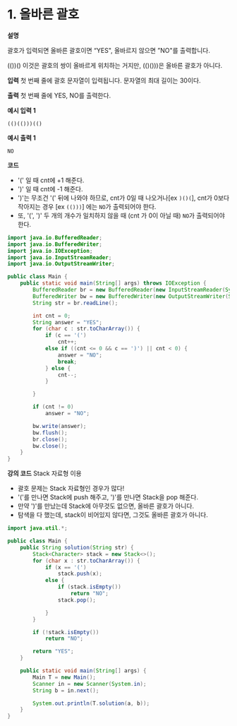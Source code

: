 # 1. 올바른 괄호

**설명**

괄호가 입력되면 올바른 괄호이면 “YES", 올바르지 않으면 ”NO"를 출력합니다.

(())() 이것은 괄호의 쌍이 올바르게 위치하는 거지만, (()()))은 올바른 괄호가 아니다.

**입력**
첫 번째 줄에 괄호 문자열이 입력됩니다. 문자열의 최대 길이는 30이다.

**출력**
첫 번째 줄에 YES, NO를 출력한다.

**예시 입력 1**

```
(()(()))(()
```

**예시 출력 1**

```
NO
```

**코드**

- '(' 일 때 cnt에 +1 해준다.
- ')' 일 때 cnt에 -1 해준다.
- ')'는 무조건 '(' 뒤에 나와야 하므로, cnt가 0일 때 나오거나[ex `)()(`], cnt가 0보다 작아지는 경우 [ex `(()))`] 에는 `NO`가 출력되어야 한다.
- 또, '(', ')' 두 개의 개수가 일치하지 않을 때 (cnt 가 0이 아닐 때) `NO`가 출력되어야 한다.

```java
import java.io.BufferedReader;
import java.io.BufferedWriter;
import java.io.IOException;
import java.io.InputStreamReader;
import java.io.OutputStreamWriter;

public class Main {
    public static void main(String[] args) throws IOException {
        BufferedReader br = new BufferedReader(new InputStreamReader(System.in));
        BufferedWriter bw = new BufferedWriter(new OutputStreamWriter(System.out));
        String str = br.readLine();

        int cnt = 0;
        String answer = "YES";
        for (char c : str.toCharArray()) {
            if (c == '(')
                cnt++;
            else if ((cnt <= 0 && c == ')') || cnt < 0) {
                answer = "NO";
                break;
            } else {
                cnt--;
            }

        }

        if (cnt != 0)
            answer = "NO";

        bw.write(answer);
        bw.flush();
        br.close();
        bw.close();
    }
}
```

**강의 코드**
Stack 자료형 이용

- 괄호 문제는 Stack 자료형인 경우가 많다!
- '('를 만나면 Stack에 push 해주고, ')'를 만나면 Stack을 pop 해준다.
- 만약 ')'를 만났는데 Stack에 아무것도 없으면, 올바른 괄호가 아니다.
- 탐색을 다 했는데, stack이 비어있지 않다면, 그것도 올바른 괄호가 아니다.

```java
import java.util.*;

public class Main {
    public String solution(String str) {
        Stack<Character> stack = new Stack<>();
        for (char x : str.toCharArray()) {
            if (x == '(')
                stack.push(x);
            else {
                if (stack.isEmpty())
                    return "NO";
                stack.pop();

            }
        }

        if (!stack.isEmpty())
            return "NO";

        return "YES";
    }

    public static void main(String[] args) {
        Main T = new Main();
        Scanner in = new Scanner(System.in);
        String b = in.next();

        System.out.println(T.solution(a, b));
    }
}
```
